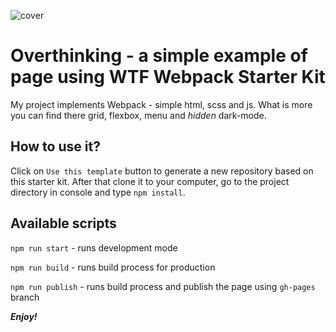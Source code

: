 ![cover](https://psychologpisze-b41b.kxcdn.com//wp-content/uploads/2015/02/maxresdefault.jpg)

# Overthinking - a simple example of page using WTF Webpack Starter Kit 

My project implements Webpack - simple html, scss and js.
What is more you can find there grid, flexbox, menu and *hidden* dark-mode.

## How to use it?

Click on `Use this template` button to generate a new repository based on this starter kit. After that clone it to your computer, go to the project directory in console and type `npm install`.

## Available scripts

`npm run start` - runs development mode

`npm run build` - runs build process for production

`npm run publish` - runs build process and publish the page using `gh-pages` branch

***Enjoy!***

